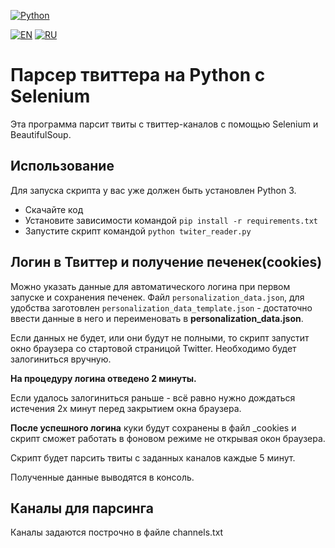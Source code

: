 [![Python](https://img.shields.io/badge/-Python-blue?style=for-the-badge&logo=Python&logoColor=white)](https://www.python.org/)

[![EN](https://img.shields.io/badge/English-English-blue)](README.md) [![RU](https://img.shields.io/badge/Russian-Русский-blue)](README.md)

# Парсер твиттерa на Python с Selenium
Эта программа парсит твиты с твиттер-каналов с помощью Selenium и BeautifulSoup.

## Использование

Для запуска скрипта у вас уже должен быть установлен Python 3.
- Скачайте код
- Установите зависимости командой `pip install -r requirements.txt`
- Запустите скрипт командой `python twiter_reader.py`

## Логин в Твиттер и получение печенек(cookies)
Можно указать данные для автоматического логина при первом запуске и сохранения печенек. Файл `personalization_data.json`, для удобства заготовлен `personalization_data_template.json` - достаточно ввести данные в него и переименовать в **personalization_data.json**.

Если данных не будет, или они будут не полными, то скрипт запустит окно браузера со стартовой страницой Twitter. Необходимо будет залогиниться вручную.

**На процедуру логина отведено 2 минуты.**

Если удалось залогиниться раньше - всё равно нужно дождаться истечения 2х минут перед закрытием окна браузера.

**После успешного логина** куки будут сохранены в файл _cookies и скрипт сможет работать в фоновом режиме не открывая окон браузера.

Скрипт будет парсить твиты с заданных каналов каждые 5 минут.

Полученные данные выводятся в консоль.

## Каналы для парсинга
Каналы задаются построчно в файле channels.txt
